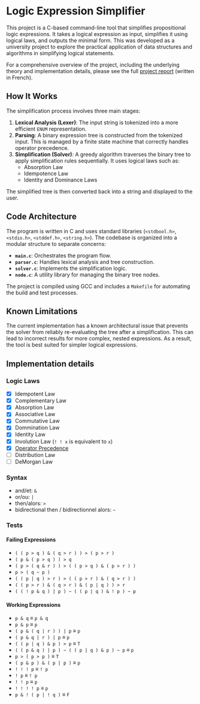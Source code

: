 # Logic Expression Simplifier

This project is a C-based command-line tool that simplifies propositional logic expressions. It takes a logical expression as input, simplifies it using logical laws, and outputs the minimal form. This was developed as a university project to explore the practical application of data structures and algorithms in simplifying logical statements.

For a comprehensive overview of the project, including the underlying theory and implementation details, please see the full [project report](Report.pdf) (written in French).

## How It Works

The simplification process involves three main stages:

1.  **Lexical Analysis (Lexer)**: The input string is tokenized into a more efficient `ENUM` representation.
2.  **Parsing**: A binary expression tree is constructed from the tokenized input. This is managed by a finite state machine that correctly handles operator precedence.
3.  **Simplification (Solver)**: A greedy algorithm traverses the binary tree to apply simplification rules sequentially. It uses logical laws such as:
      * Absorption Law
      * Idempotence Law
      * Identity and Dominance Laws

The simplified tree is then converted back into a string and displayed to the user.

## Code Architecture

The program is written in C and uses standard libraries (`<stdbool.h>`, `<stdio.h>`, `<stddef.h>`, `<string.h>`). The codebase is organized into a modular structure to separate concerns:

  * **`main.c`**: Orchestrates the program flow.
  * **`parser.c`**: Handles lexical analysis and tree construction.
  * **`solver.c`**: Implements the simplification logic.
  * **`node.c`**: A utility library for managing the binary tree nodes.

The project is compiled using GCC and includes a `Makefile` for automating the build and test processes.

## Known Limitations

The current implementation has a known architectural issue that prevents the solver from reliably re-evaluating the tree after a simplification. This can lead to incorrect results for more complex, nested expressions. As a result, the tool is best suited for simpler logical expressions.

## Implementation details
### Logic Laws
- [x] Idempotent Law
- [x] Complementary Law
- [x] Absorption Law
- [x] Associative Law
- [x] Commutative Law
- [x] Dommination Law
- [x] Identity Law
- [x] Involution Law (`! ! x` is equivalent to `x`)
- [x] [Operator Precedence](http://logic.stanford.edu/intrologic/dictionary/operator_precedence.html)
- [ ] Distribution Law
- [ ] DeMorgan Law

### Syntax
- and/et: `&`
- or/ou: `|`
- then/alors: `>`
- bidirectional then / bidirectionnel alors: `~`

### Tests
#### Failing Expressions
- `( ( p > q ) & ( q > r ) ) > ( p > r )`
- `( p & ( p > q ) ) > q`
- `( p > ( q & r ) ) > ( ( p > q ) & ( p > r ) )`
- `p > ( q ~ p )`
- `( ( p | q ) > r ) > ( ( p > r ) & ( q > r ) )`
- `( ( p > r ) & ( q > r ) & ( p | q ) ) > r`
- `( ( ! p & q ) | p ) ~ ( ( p | q ) & ! p ) ~ p`
#### Working Expressions
- `p & q` ≡ `p & q`
- `p & p` ≡ `p`
- `( p & ( q | r ) ) | p` ≡ `p`
- `( p & q | r ) | p` ≡ `p`
- `( ( p | q ) & p ) > p` ≡ `T` 
- `( ( p & q ) | p ) ~ ( ( p | q ) & p ) ~ p` ≡ `p`
- `p > ( p > p )` ≡ `T`
- `( p & p ) & ( p | p )` ≡ `p`
- `! ! ! p` ≡ `! p`
- `! p` ≡ `! p`
- `! ! p` ≡ `p`
- `! ! ! ! p` ≡ `p`
- `p & ! ( p | ! q )` ≡ `F`
